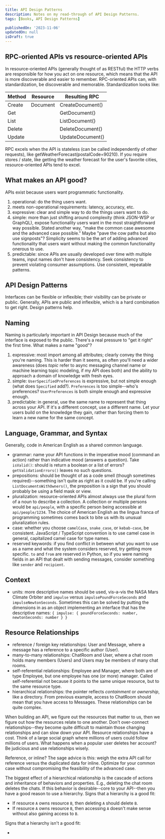 ```yaml
---
title: API Design Patterns
description: Notes on my read-through of API Design Patterns.
tags: [Books, API Design Patterns]

publishedOn: '2023-11-06'
updatedOn: null
isDraft: true
---
```


## RPC-oriented APIs vs resource-oriented APIs

In resource-oriented APIs (generally thought of as RESTful) the HTTP verbs are responsible for how you act on one resource, which means that the API is more discoverable and easier to remember. RPC-oriented APIs can, with standardization, be discoverable and memorable. Standardization looks like:

| Method | Resource | Resulting RPC    |
| ------ | -------- | ---------------- |
| Create | Document | CreateDocument() |
| Get    |          | GetDocument()    |
| List   |          | ListDocument()   |
| Delete |          | DeleteDocument() |
| Update |          | UpdateDocument() |

RPC excels when the API is stateless (can be called independently of other requests), like getWeatherForecast(postalCode=90210). If you require stores / state, like getting the weather forecast for the user's favorite cities, resource-oriented APIs tend to excel.

## What makes an API good?

APIs exist because users want programmatic functionality.

1. operational: do the thing users want.
1. meets non-operational requirements: latency, accuracy, etc.
1. expressive: clear and simple way to do the things users want to do.
1. simple: more than just shifting around complexity (think JSON-WSP or GraphQL), expose functionality users want in the most straightforward way possible. Stated another way, "make the common case awesome and the advanced case possible." Maybe "pave the cow paths but also use signposts"? Simplicity seems to be the art of adding advanced functionality that users want without making the common functionality onerous to use.
1. predictable: since APIs are usually developed over time with multiple teams, input names don't have consistency. Seek consistency to prevent violating consumer assumptions. Use consistent, repeatable patterns.

## API Design Patterns

Interfaces can be flexible or inflexible; their visibility can be private or public. Generally, APIs are public and inflexible, which is a hard combination to get right. Design patterns help.

## Naming

Naming is particularly important in API Design because much of the interface is exposed to the public. There's a real pressure to "get it right" the first time. What makes a name "good"?

1. expressive: most import among all attributes; clearly convey the thing you're naming. This is harder than it seems, as often you'll need a wider awareness (does _topic_ refer to async messaging channel name or machine learning topic modeling, if my API does both) and the ability to approach a domain of knowledge with fresh eyes.
1. simple: `UserSpecifiedPreferences` is expressive, but not simple enough (what does `Specified` add?). `Preferences` is too simple--who's preferences? `UserPreferences` is both simple enough and expressive enough.
1. predictable: in general, use the same name to represent that thing across your API. If it's a different concept, use a different name. Let your users build on the knowledge they gain, rather than forcing them to learn a new name for the same concept.

## Language, Grammar, and Syntax

Generally, code in American English as a shared common language.

- grammar: name your API functions in the imperative mood (command an action) rather than indicative mood (answers a question). Take `isValid()`: should is return a boolean or a list of errors? `getValidationErrors()` leaves no such questions.
- prepositions: should be thought of as a code smell (though sometimes required)--something isn't quite as right as it could be. If you're calling `ListDocumentsWithOwners()`, the preposition is a sign that you should probably be using a field mask or view.
- pluralization: resource-oriented APIs almost always use the plural form of a noun to describe a collection. A collection or multiple persons would be `api/people`, with a specific person being accessible at `api/people/1234`. The choice of American English as the lingua franca of programming sometimes comes back to bite us with its unusual pluralization rules.
- case: whether you choose `camelCase`, `snake_case`, or `kebab-case`, be consistent. JavaScript / TypeScript convention is to use camel case in general, capitalized camel case for type names.
- reserved keywords: if you find conflict in between what you want to use as a name and what the system considers reserved, try getting more specific. `to` and `from` are reserved in Python, so if you were naming fields in an API that dealt with sending messages, consider something like `sender` and `recipient`.

## Context

- units: more descriptive names should be used, vis-a-vis the NASA Mars Climate Orbiter and `impulse` versus `impulsePoundForceSeconds` and `impulseNewtonSeconds`. Sometimes this can be solved by putting the dimensions in as an object implementing an interface that has the descriptive names: `{ impulse: { poundForceSeconds: number, newtonSeconds: number } }`

## Resource Relationships

- reference / foreign key relationships: User and Message, where a message has a reference to a specific author (User).
- many-to-many relationships: ChatRoom and User, where a chat room holds many members (Users) and Users may be members of many chat rooms.
- self-referential relationships: Employee and Manager, where both are of type Employee, but one employee has one (or more) manager. Called self-referential not because it points to the same unique resource, but to the same resource type.
- hierarchical relationships: the pointer reflects _containment_ or _ownership_, like a directory. From previous example, access to ChatRoom should mean that you have access to Messages. These relationships can be quite complex.

When building an API, we figure out the resources that matter to us, then we figure out how the resources relate to one another. Don't over-connect relationships--they become quite difficult to maintain those changing relationships and can slow down your API. Resource relationships have a cost. Think of a large social graph where millions of users could follow millions of users. What happens when a popular user deletes her account? Be judicious and use relationships wisely.

Reference, or inline? The sage advice is this: weigh the extra API call for reference versus the duplicated data for inline. Optimize for your common case without compromising the feasibility of the advanced case.

The biggest effect of a hierarchical relationship is the cascade of actions and inheritance of behaviors and properties. E.g., deleting the chat room deletes the chats. If this behavior is desirable--core to your API--then you have a good reason to use a hierarchy. Signs that a hierarchy is a good fit:

- If resource `A` owns resource `B`, then deleting `A` should delete `B`.
- If resource `A` owns resource `B`, then accessing `A` doesn't make sense without also gaining access to `B`.

Signs that a hierarchy isn't a good fit:

-
